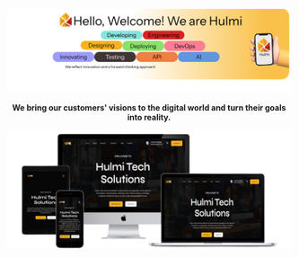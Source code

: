 [![image](assets/Frame%2037.png)](Hulmi-background-image)

<div align="center">
<b> We bring our customers' visions to the digital world and turn their goals into reality.</b>
</div>

[![image](assets/photo_2024-09-26_04-18-21%201.png)](Hulmi-background-image)